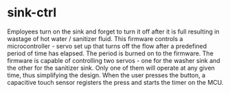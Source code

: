 # sink-ctrl
Employees turn on the sink and forget to turn it off after it is full resulting in wastage of hot water / sanitizer fluid. This firmware controls a microcontroller - servo set up that turns off the flow after a predefined period of time has elapsed. The period is burned on to the firmware.
The firmware is capable of controlling two servos - one for the washer sink and the other for the sanitizer sink. Only one of them will operate at any given time, thus simplifying the design. When the user presses the button, a capacitive touch sensor registers the press and starts the timer on the MCU.
